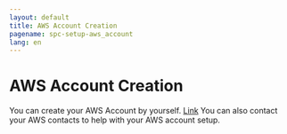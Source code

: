 ```yaml
---
layout: default
title: AWS Account Creation
pagename: spc-setup-aws_account
lang: en
---
```


# AWS Account Creation

You can create your AWS Account by yourself. [Link](https://aws.amazon.com/premiumsupport/knowledge-center/create-and-activate-aws-account/)
You can also contact your AWS contacts to help with your AWS account setup.
